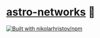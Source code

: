 # [astro-networks] 🚠

[astro-networks]: https://npmjs.org/astro-networks

[![Built with nikolarhristov/npm](https://raw.githubusercontent.com/nikolarhristov/npm/main/.github/img/favicon-16x16.png)](https://github.com/NikolaRHristov/npm)
